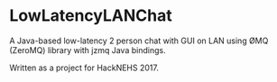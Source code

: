 # LowLatencyLANChat
A Java-based low-latency 2 person chat with GUI on LAN using ØMQ (ZeroMQ) library with jzmq Java bindings.

Written as a project for HackNEHS 2017.
